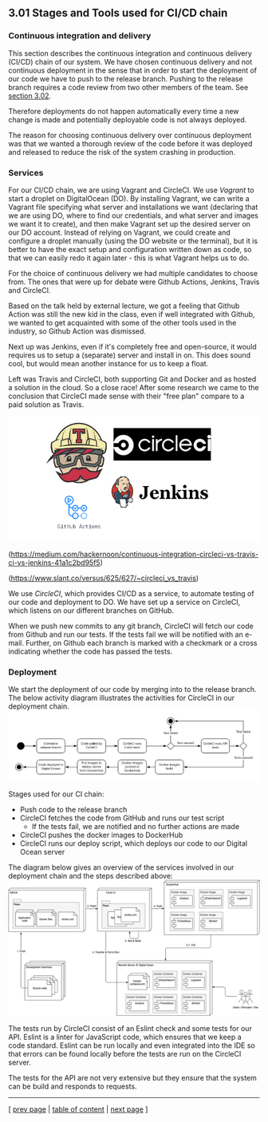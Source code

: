 ## 3.01 Stages and Tools used for CI/CD chain
<!-- 
NOTES FROM SESSION 4
In this session we implement a continuous integration (CI) chain using the following technologies and tools:
- the distributed version control system (VCS) Git (https://git-scm.com) and GitHub (https://github.com) as host,
- the build server service Travis CI (https://travis-ci.com/),
    - Why did we choose CircleCI over Travis or Github Actions?
    - Why choose CI/CD as a service vs. self-hosted like Jenkins (most often in bigger organizations and companies)?
- Docker containers (https://www.docker.com) and DockerHub (https://hub.docker.com) as a public registry,
- Vagrant (https://www.vagrantup.com) to setup and manage virtual remote machines
- and the cloud server provider Digital Ocean (https://www.digitalocean.com).

Tasks:
- **OBS MSc students:** Remember to log and provide good arguments for the choice of CI/CD system, i.e., why do you choose your solution instead of any other?

- You choose freely if you want to go for continuous delivery or continuous deployment. x
- Let your build pipeline contain not only building your application but also execution of your test suite and other appropriate build stages. x
___________________ -->
<!-- // TODO: Beskriv hvorfor CircleCI, hvorfor CI/CD as a service vs self-hosted) -->

### Continuous integration and delivery
This section describes the continuous integration and continuous delivery (CI/CD) chain of our system. We have chosen continuous delivery and not continuous deployment in the sense that in order to start the deployment of our code we have to push to the release branch. Pushing to the release branch requires a code review from two other members of the team. See [section 3.02](../chapters/302_repo_and_branch_strategy.md).  

Therefore deployments do not happen automatically every time a new change is made and potentially deployable code is not always deployed.

The reason for choosing continuous delivery over continuous deployment was that we wanted a thorough review of the code before it was deployed and released to reduce the risk of the system crashing in production.

### Services
For our CI/CD chain, we are using Vagrant and CircleCI.
We use *Vagrant* to start a droplet on DigitalOcean (DO). By installing Vagrant, we can write a Vagrant file specifying what server and installations we want (declaring that we are using DO, where to find our credentials, and what server and images we want it to create), and then make Vagrant set up the desired server on our DO account. Instead of relying on Vagrant, we could create and configure a droplet manually (using the DO website or the terminal), but it is better to have the exact setup and configuration written down as code, so that we can easily redo it again later - this is what Vagrant helps us to do.

For the choice of continuous delivery we had multiple candidates to choose from. The ones that were up for debate were Github Actions, Jenkins, Travis and CircleCI.

Based on the talk held by external lecture, we got a feeling that Github Action was still the new kid in the class, even if well integrated with Github, we wanted to get acquainted with some of the other tools used in the industry, so Github Action was dismissed.

Next up was Jenkins, even if it's completely free and open-source, it would requires us to setup a (separate) server and install in on. This does sound cool, but would mean another instance for us to keep a float.

Left was Travis and CircleCI, both supporting Git and Docker and as hosted a solution in the cloud. So a close race!
After some research we came to the conclusion that CircleCI made sense with their "free plan" compare to a paid solution as Travis.

![CI companies](../images/ch3_ci_logos.png)

(https://medium.com/hackernoon/continuous-integration-circleci-vs-travis-ci-vs-jenkins-41a1c2bd95f5)

(https://www.slant.co/versus/625/627/~circleci_vs_travis)

We use *CircleCI*, which provides CI/CD as a service, to automate testing of our code and deployment to DO. We have set up a service on CircleCI, which listens on our different branches on GitHub.

When we push new commits to any git branch, CircleCI will fetch our code from Github and run our tests. If the tests fail we will be notified with an e-mail. Further, on Github each branch is marked with a checkmark or a cross indicating whether the code has passed the tests.

### Deployment
We start the deployment of our code by merging into to the release branch. The below activity diagram illustrates the activities for CircleCI in our deployment chain.
![Our deployment chain](../images/ch3-CI_CD.png)

Stages used for our CI chain:
- Push code to the release branch
- CircleCI fetches the code from GitHub and runs our test script
    - If the tests fail, we are notified and no further actions are made
- CircleCI pushes the docker images to DockerHub
- CircleCI runs our deploy script, which deploys our code to our Digital Ocean server

The diagram below gives an overview of the services involved in our deployment chain and the steps described above:
![Deployment services](../images/ch3-CI_CD-services-overview.png)

The tests run by CircleCI consist of an Eslint check and some tests for our API. Eslint is a linter for JavaScript code, which ensures that we keep a code standard. Eslint can be run locally and even integrated into the IDE so that errors can be found locally before the tests are run on the CircleCI server. 

The tests for the API are not very extensive but they ensure that the system can be build and responds to requests.

---
[ [prev page](../chapters/300_process_perspective.md) | [table of content](../table_of_content.md) | [next page](../chapters/302_repo_and_branch_strategy.md) ]
